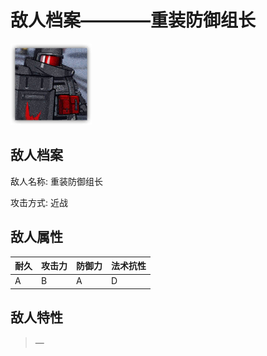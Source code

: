 # 敌人档案————重装防御组长

![重装防御组长](./eneIcons/重装防御组长.png)

## 敌人档案

敌人名称: 重装防御组长

攻击方式: 近战

## 敌人属性

| 耐久      | 攻击力  | 防御力 | 法术抗性 |
|---------|------|-----|------|
| A | B | A | D |

## 敌人特性
> —
